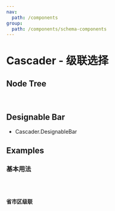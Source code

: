 ```yaml
---
nav:
  path: /components
group:
  path: /components/schema-components
---
```


# Cascader - 级联选择

## Node Tree

<pre lang="tsx">
  <Cascader/>
</pre>

## Designable Bar

- Cascader.DesignableBar

## Examples

### 基本用法

<code src="./demos/demo1.tsx" />

### 省市区级联

<code src="./demos/demo2.tsx" />